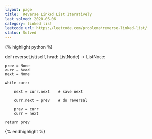 ```yaml
---
layout: page
title:  Reverse Linked List Iteratively
last_solved: 2020-06-06
category: linked list
leetcode_url: https://leetcode.com/problems/reverse-linked-list/
status: Solved
---
```





{% highlight python %}

def reverseList(self, head: ListNode) -> ListNode:
    
    prev = None
    curr = head
    next = None
    
    while curr:
        
        next = curr.next    # save next
        
        curr.next = prev    # do reversal
        
        prev = curr
        curr = next
    
    return prev


{% endhighlight %}


